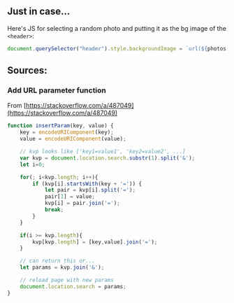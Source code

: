 ## Just in case...
Here's JS for selecting a random photo and putting it as the bg image of the `<header>`:
```javascript
document.querySelector("header").style.backgroundImage = `url(${photos[photos.length * Math.random() | 0]["url"]})`;
```

## Sources:
### Add URL parameter function
From [https://stackoverflow.com/a/487049](https://stackoverflow.com/a/487049)
```javascript
function insertParam(key, value) {
    key = encodeURIComponent(key);
    value = encodeURIComponent(value);

    // kvp looks like ['key1=value1', 'key2=value2', ...]
    var kvp = document.location.search.substr(1).split('&');
    let i=0;

    for(; i<kvp.length; i++){
        if (kvp[i].startsWith(key + '=')) {
            let pair = kvp[i].split('=');
            pair[1] = value;
            kvp[i] = pair.join('=');
            break;
        }
    }

    if(i >= kvp.length){
        kvp[kvp.length] = [key,value].join('=');
    }

    // can return this or...
    let params = kvp.join('&');

    // reload page with new params
    document.location.search = params;
}
```
